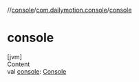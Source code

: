 //[console](../../index.md)/[com.dailymotion.console](index.md)/[console](console.md)



# console  
[jvm]  
Content  
val [console](console.md): [Console](-console/index.md)  



